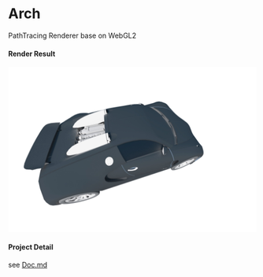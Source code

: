 Arch
====

PathTracing Renderer base on WebGL2

#### Render Result

![RenderResult](./doc/RenderResult.jpg)


#### Project Detail
see [Doc.md](./doc/Doc.md)